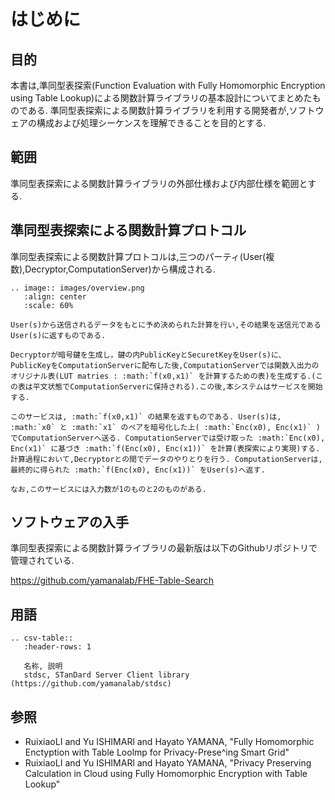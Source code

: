 # はじめに

## 目的
本書は,準同型表探索(Function Evaluation with Fully Homomorphic Encryption using Table Lookup)による関数計算ライブラリの基本設計についてまとめたものである.
準同型表探索による関数計算ライブラリを利用する開発者が,ソフトウェアの構成および処理シーケンスを理解できることを目的とする.

## 範囲
準同型表探索による関数計算ライブラリの外部仕様および内部仕様を範囲とする.

## 準同型表探索による関数計算プロトコル
準同型表探索による関数計算プロトコルは,三つのパーティ(User(複数),Decryptor,ComputationServer)から構成される.

```eval_rst
.. image:: images/overview.png
   :align: center
   :scale: 60%
```

```eval_rst
User(s)から送信されるデータをもとに予め決められた計算を行い,その結果を送信元であるUser(s)に返すものである.

Decryptorが暗号鍵を生成し，鍵の内PublicKeyとSecuretKeyをUser(s)に、PublicKeyをComputationServerに配布した後,ComputationServerでは関数入出力のオリジナル表(LUT matries : :math:`f(x0,x1)` を計算するための表)を生成する.(この表は平文状態でComputationServerに保持される).この後,本システムはサービスを開始する.

このサービスは, :math:`f(x0,x1)` の結果を返すものである. User(s)は, :math:`x0` と :math:`x1` のペアを暗号化した上( :math:`Enc(x0), Enc(x1)` )でComputationServerへ送る. ComputationServerでは受け取った :math:`Enc(x0), Enc(x1)` に基づき :math:`f(Enc(x0), Enc(x1))` を計算(表探索により実現)する. 計算過程において,Decryptorとの間でデータのやりとりを行う. ComputationServerは,最終的に得られた :math:`f(Enc(x0), Enc(x1))` をUser(s)へ返す.

なお,このサービスには入力数が1のものと2のものがある.

```

## ソフトウェアの入手
準同型表探索による関数計算ライブラリの最新版は以下のGithubリポジトリで管理されている.

https://github.com/yamanalab/FHE-Table-Search

## 用語

```eval_rst
.. csv-table::
   :header-rows: 1

   名称, 説明
   stdsc, STanDard Server Client library (https://github.com/yamanalab/stdsc)
```

## 参照
* RuixiaoLI and Yu ISHIMARl and Hayato YAMANA, "Fully Homomorphic Enctyption with Table Loolmp for Privacy-Prese^ing Smart Grid"
* RuixiaoLI and Yu ISHIMARl and Hayato YAMANA, "Privacy Preserving Calculation in Cloud using Fully Homomorphic Encryption with Table Lookup"
